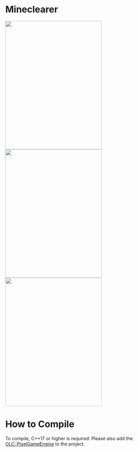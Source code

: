 # Mineclearer

<img src="https://i.imgur.com/Zs4QKzE.png" width="300" height="400"> <img src="https://i.imgur.com/oWihbc1.png" width="300" height="400"> <img src="https://i.imgur.com/b309eTf.png" width="300" height="400">

# How to Compile

To compile, C++17 or higher is required. Please also add the [OLC::PixelGameEngine](https://github.com/OneLoneCoder/olcPixelGameEngine/blob/master/olcPixelGameEngine.h) to the project.
